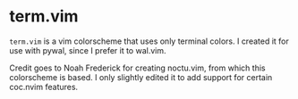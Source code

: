 # term.vim

```term.vim``` is a vim colorscheme that uses only terminal colors. I created it for use with pywal, since I prefer it to wal.vim.

Credit goes to Noah Frederick for creating noctu.vim, from which this colorscheme is based. I only slightly edited it to add support for certain coc.nvim features.
